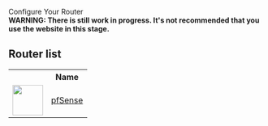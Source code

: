 Configure Your Router<br>
**WARNING: There is still work in progress. It's not recommended that you use the website in this stage.**<br>
<h2>Router list</h2>
<table>
  <tr>
    <th></th>
    <th>Name</th>
  </tr>
  <tr>
    <td><img src="https://www.pfsense.org/img/apple-touch-icon.png" style="width:60px;height:60px;"></td>
    <td><a href="routers/pfsense.md">pfSense</a></td>
  </tr>
</table>
